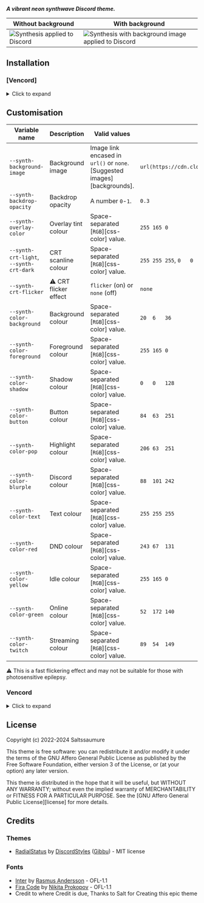 [backgroundless]:   https://saltssaumure.github.io/synthesis-discord-theme/preview/synthesis1.png
[backgrounded]:     https://saltssaumure.github.io/synthesis-discord-theme/preview/synthesis2.png
***A vibrant neon synthwave Discord theme.***

| Without background                              | With background                                                     |
| ----------------------------------------------- | ------------------------------------------------------------------- |
| ![Synthesis applied to Discord][backgroundless] | ![Synthesis with background image applied to Discord][backgrounded] |

## Installation

### [Vencord]
<details><summary>Click to expand</summary>

#### Local
1. Download `Synthesis.theme.css`:
    - [BetterDiscord store][release-bd]
    - [GitHub][release-css-gh]
2. Place the file in the themes folder:
    - `Settings` > `Vencord` > `Themes` > `Local Themes` > `Open Themes Folder`
3. Click `Load missing Themes` and toggle on the theme card.
#### Online
1. Paste the link in `Settings` > `Vencord` > `Themes` > `Online Themes`:
    - `https://saltssaumure.github.io/synthesis-discord-theme/Synthesis.theme.css`
</details>

## Customisation
| Variable name                           | Description                | Valid values                                                              | Default value                                                                          |
| --------------------------------------- | -------------------------- | ------------------------------------------------------------------------- | -------------------------------------------------------------------------------------- |
| `--synth-background-image`              | Background image           | Image link encased in `url()` or `none`. [Suggested images][backgrounds]. | `url(https://cdn.cloudflare.steamstatic.com/steamcommunity/public/images/items/1809700/fb1b494e324519bfca339c2d7edd20b820efbf1c.jpg)` |
| `--synth-backdrop-opacity`              | Backdrop opacity           | A number `0`-`1`.                                                         | `0.3`                                                                                  |
| `--synth-overlay-color`                 | Overlay tint colour        | Space-separated [`RGB`][css-color] value.                                 | `255 165 0  `                                                                          |
| `--synth-crt-light`, `--synth-crt-dark` | CRT scanline colour        | Space-separated [`RGB`][css-color] value.                                 | `255 255 255`, `0   0   0`                                                             |
| `--synth-crt-flicker`                   | &#9888; CRT flicker effect | `flicker` (on) or `none` (off)                                            | `none`                                                                                 |
| `--synth-color-background`              | Background colour          | Space-separated [`RGB`][css-color] value.                                 | `20  6   36 `                                                                          |
| `--synth-color-foreground`              | Foreground colour          | Space-separated [`RGB`][css-color] value.                                 | `255 165 0  `                                                                          |
| `--synth-color-shadow`                  | Shadow colour              | Space-separated [`RGB`][css-color] value.                                 | `0   0   128`                                                                          |
| `--synth-color-button`                  | Button colour              | Space-separated [`RGB`][css-color] value.                                 | `84  63  251`                                                                          |
| `--synth-color-pop`                     | Highlight colour           | Space-separated [`RGB`][css-color] value.                                 | `206 63  251`                                                                          |
| `--synth-color-blurple`                 | Discord colour             | Space-separated [`RGB`][css-color] value.                                 | `88  101 242`                                                                          |
| `--synth-color-text`                    | Text colour                | Space-separated [`RGB`][css-color] value.                                 | `255 255 255`                                                                          |
| `--synth-color-red`                     | DND colour                 | Space-separated [`RGB`][css-color] value.                                 | `243 67  131`                                                                          |
| `--synth-color-yellow`                  | Idle colour                | Space-separated [`RGB`][css-color] value.                                 | `255 165 0  `                                                                          |
| `--synth-color-green`                   | Online colour              | Space-separated [`RGB`][css-color] value.                                 | `52  172 140`                                                                          |
| `--synth-color-twitch`                  | Streaming colour           | Space-separated [`RGB`][css-color] value.                                 | `89  54  149`                                                                          |

&#9888; This is a fast flickering effect and may not be suitable for those with photosensitive epilepsy.

### Vencord
<details><summary>Click to expand</summary>

#### Local
2. `Open Themes Folder` in `Settings` > `Vencord` > `Themes` > `Local Themes`
3. Open `Synthesis.theme.css` with your favourite text editor.
4. Edit the variable values and save.
#### Online
1. `Enable Custom CSS` in `Settings` > `Vencord` > `Vencord` and click `Open QuickCSS File`.
2. Copy and paste lines 15-36 of [`Synthesis.theme.css`][.theme.css].
3. Edit the variable values.
</details>

## License
Copyright (c) 2022-2024 Saltssaumure

This theme is free software: you can redistribute it and/or modify it under the terms of the GNU Affero General Public License as published by the Free Software Foundation, either version 3 of the License, or (at your option) any later version.

This theme is distributed in the hope that it will be useful, but WITHOUT ANY WARRANTY; without even the implied warranty of MERCHANTABILITY or FITNESS FOR A PARTICULAR PURPOSE. See the [GNU Affero General Public License][license] for more details.

## Credits
### Themes
[radialstatus]: https://github.com/DiscordStyles/RadialStatus

- [RadialStatus][radialstatus] by [DiscordStyles](https://github.com/DiscordStyles) ([Gibbu](https://github.com/Gibbu)) - MIT license

### Fonts
[inter]:        https://github.com/rsms/inter
[firacode]:     https://github.com/tonsky/FiraCode

- [Inter][inter] by [Rasmus Andersson](https://github.com/rsms) - OFL-1.1
- [Fira Code][firacode] by [Nikita Prokopov](https://github.com/tonsky) - OFL-1.1
- Credit to where Credit is due, Thanks to Salt for Creating this epic theme
